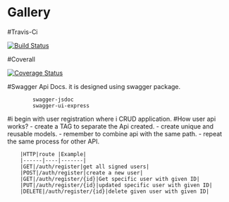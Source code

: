 # Gallery

#Travis-Ci

[![Build Status](https://travis-ci.org/NiyongaboEric/Gallery-web-app.svg?branch=develop)](https://travis-ci.org/NiyongaboEric/Gallery-web-app)

#Coverall

[![Coverage Status](https://coveralls.io/repos/github/NiyongaboEric/Gallery-web-app/badge.svg?branch=develop)](https://coveralls.io/github/NiyongaboEric/Gallery-web-app?branch=develop)

#Swagger Api Docs.
it is designed using swagger package.

```
		swagger-jsdoc	
		swagger-ui-express	
```

#i begin with user registration where i CRUD application.
    		#How user api works?
    - create a TAG to separate the Api created.
    - create unique and reusable models.
    - remember to combine api with the same path.
    - repeat the same process for other API.
					
		|HTTP|route |Example|
		|------|----|-------|
		|GET|/auth/register|get all signed users|
		|POST|/auth/register|create a new user|
		|GET|/auth/register/{id}|Get specific user with given ID|
		|PUT|/auth/register/{id}|updated specific user with given ID|
		|DELETE|/auth/register/{id}|delete given user with given ID|
